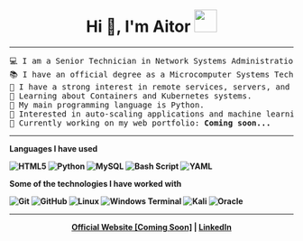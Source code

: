 <h1 align="center">Hi 👋, I'm Aitor <img height="40" src="https://emoji.gg/assets/emoji/7333-parrotdance.gif"></h1>

<hr>

<pre>
💻 I am a Senior Technician in Network Systems Administration and a Junior Programmer.
📚 I have an official degree as a Microcomputer Systems Technician from the Kingdom of Spain.
📝 I have a strong interest in remote services, servers, and container technology.
🌱 Learning about Containers and Kubernetes systems.
🌟 My main programming language is Python.
🚩 Interested in auto-scaling applications and machine learning.
🔨 Currently working on my web portfolio: <b>Coming soon...<b>
</pre>
<hr>

**Languages I have used**

![HTML5](https://img.shields.io/badge/html5-%23E34F26.svg?style=for-the-badge&logo=html5&logoColor=white)
![Python](https://img.shields.io/badge/python-3670A0?style=for-the-badge&logo=python&logoColor=ffdd54)
![MySQL](https://img.shields.io/badge/mysql-4479A1.svg?style=for-the-badge&logo=mysql&logoColor=white)
![Bash Script](https://img.shields.io/badge/bash_script-%23121011.svg?style=for-the-badge&logo=gnu-bash&logoColor=white)
![YAML](https://img.shields.io/badge/yaml-%23ffffff.svg?style=for-the-badge&logo=yaml&logoColor=151515)

**Some of the technologies I have worked with**

![Git](https://img.shields.io/badge/git-%23F05033.svg?style=for-the-badge&logo=git&logoColor=white)
![GitHub](https://img.shields.io/badge/github-%23121011.svg?style=for-the-badge&logo=github&logoColor=white)
![Linux](https://img.shields.io/badge/Linux-FCC624?style=for-the-badge&logo=linux&logoColor=black)
![Windows Terminal](https://img.shields.io/badge/Windows%20Terminal-%234D4D4D.svg?style=for-the-badge&logo=windows-terminal&logoColor=white)
![Kali](https://img.shields.io/badge/Kali-268BEE?style=for-the-badge&logo=kalilinux&logoColor=white)
![Oracle](https://img.shields.io/badge/Oracle-F80000?style=for-the-badge&logo=oracle&logoColor=white)

<hr>

<p align="center">
  <strong><a href="example.com"> Official Website [Coming Soon]</a></strong> |
  <strong><a href="https://www.linkedin.com/">LinkedIn</a></strong> 
</p>

